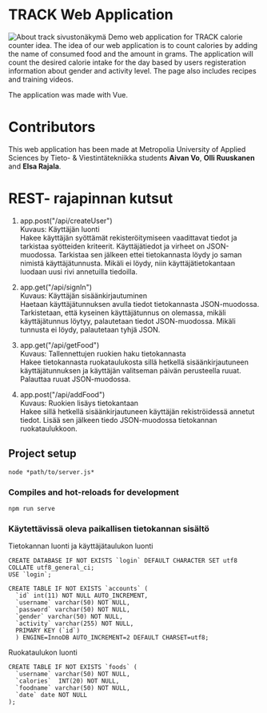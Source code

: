 # TRACK Web Application
<img src="Näyttökuva 2021-12-14 kello 19.02.51" alt="About track sivustonäkymä">
Demo web application for TRACK calorie counter idea. The idea of our web application is to count calories by adding the name of consumed food and the amount in grams. The application will count the desired calorie intake for the day based by users registeration information about gender and activity level. The page also includes recipes and training videos.

The application was made with Vue.

# Contributors
This web application has been made at Metropolia University of Applied Sciences by Tieto- & Viestintätekniikka students <b>Aivan Vo</b>, <b>Olli Ruuskanen</b> and <b>Elsa Rajala</b>.


# REST- rajapinnan kutsut
1. app.post("/api/createUser")
   <br>Kuvaus: Käyttäjän luonti
   <br> Hakee käyttäjän syöttämät rekisteröitymiseen vaadittavat tiedot ja tarkistaa syötteiden kriteerit. Käyttäjätiedot ja virheet on JSON-muodossa.
   Tarkistaa sen jälkeen ettei tietokannasta löydy jo saman nimistä käyttäjätunnusta. Mikäli ei löydy, niin käyttäjätietokantaan luodaan uusi rivi annetuilla tiedoilla.


2. app.get("/api/signIn")
   <br>Kuvaus: Käyttäjän sisäänkirjautuminen
   <br> Haetaan käyttäjätunnuksen avulla tiedot tietokannasta JSON-muodossa. Tarkistetaan, että kyseinen käyttäjätunnus on olemassa, mikäli käyttäjätunnus löytyy, palautetaan tiedot JSON-muodossa. Mikäli tunnusta ei löydy, palautetaan tyhjä JSON.
   

3. app.get("/api/getFood")
   <br>Kuvaus: Tallennettujen ruokien haku tietokannasta
   <br> Hakee tietokannasta ruokataulukosta sillä hetkellä sisäänkirjautuneen käyttäjätunnuksen ja käyttäjän valitseman päivän perusteella ruuat. Palauttaa ruuat JSON-muodossa.


4. app.post("/api/addFood")
   <br>Kuvaus: Ruokien lisäys tietokantaan
   <br> Hakee sillä hetkellä sisäänkirjautuneen käyttäjän rekiströidessä annetut tiedot. Lisää sen jälkeen tiedo JSON-muodossa tietokannan ruokataulukkoon.


## Project setup
```
node *path/to/server.js*
```

### Compiles and hot-reloads for development
```
npm run serve
```

### Käytettävissä oleva paikallisen tietokannan sisältö
Tietokannan luonti ja käyttäjätaulukon luonti
```
CREATE DATABASE IF NOT EXISTS `login` DEFAULT CHARACTER SET utf8 COLLATE utf8_general_ci;
USE `login`;

CREATE TABLE IF NOT EXISTS `accounts` (
  `id` int(11) NOT NULL AUTO_INCREMENT,
  `username` varchar(50) NOT NULL,
  `password` varchar(50) NOT NULL,
  `gender` varchar(50) NOT NULL,
  `activity` varchar(255) NOT NULL,
  PRIMARY KEY (`id`)
  ) ENGINE=InnoDB AUTO_INCREMENT=2 DEFAULT CHARSET=utf8;
```

Ruokataulukon luonti
```
CREATE TABLE IF NOT EXISTS `foods` (
  `username` varchar(50) NOT NULL,
  `calories`  INT(20) NOT NULL,
  `foodname` varchar(50) NOT NULL,
  `date` date NOT NULL
);
```


